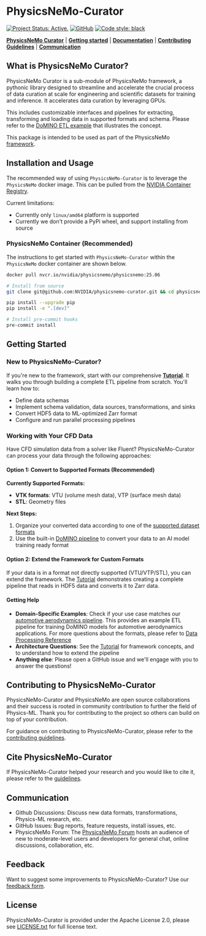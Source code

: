 # PhysicsNeMo-Curator
<!-- markdownlint-disable -->

[![Project Status: Active.](https://www.repostatus.org/badges/latest/active.svg)](https://www.repostatus.org/#active)
[![GitHub](https://img.shields.io/github/license/NVIDIA/physicsnemo)](https://github.com/NVIDIA/physicsnemo/blob/master/LICENSE.txt)
[![Code style: black](https://img.shields.io/badge/code%20style-black-000000.svg)](https://github.com/psf/black)
<!-- markdownlint-enable -->
[**PhysicsNeMo Curator**](#what-is-physicsnemo-curator)
| [**Getting started**](#getting-started)
| [**Documentation**](https://docs.nvidia.com/deeplearning/physicsnemo/physicsnemo-core/index.html)
| [**Contributing Guidelines**](#contributing-to-physicsnemo-curator)
| [**Communication**](#communication)

## What is PhysicsNeMo Curator?

PhysicsNeMo Curator is a sub-module of PhysicsNeMo framework, a pythonic library
designed to streamline and accelerate the crucial process of data curation at
scale for engineering and scientific datasets for training and inference.
It accelerates data curation by leveraging GPUs.

This includes customizable interfaces and pipelines for extracting, transforming
and loading data in supported formats and schema.
Please refer to the [DoMINO ETL example](examples/external_aerodynamics/domino/README.md)
that illustrates the concept.

This package is intended to be used as part of the PhysicsNeMo [framework](https://github.com/NVIDIA/physicsnemo/blob/main/README.md).

## Installation and Usage

The recommended way of using `PhysicsNeMo-Curator` is to leverage the `PhysicsNeMo` docker image.
This can be pulled from the
[NVIDIA Container Registry](https://catalog.ngc.nvidia.com/orgs/nvidia/teams/physicsnemo/containers/physicsnemo).

Current limitations:

- Currently only `linux/amd64` platform is supported
- Currently we don't provide a PyPi wheel, and support installing from source

### PhysicsNeMo Container (Recommended)

The instructions to get started with `PhysicsNeMo-Curator` within the `PhysicsNeMo` docker container are shown below.

```bash
docker pull nvcr.io/nvidia/physicsnemo/physicsnemo:25.06

# Install from source
git clone git@github.com:NVIDIA/physicsnemo-curator.git && cd physicsnemo-curator

pip install --upgrade pip
pip install -e ".[dev]"

# Install pre-commit hooks
pre-commit install
```

## Getting Started

### New to PhysicsNeMo-Curator?

If you're new to the framework, start with our comprehensive [**Tutorial**](./examples/tutorials/etl_hdf5_to_zarr/hdf5_to_zarr.ipynb).
It walks you through building a complete ETL pipeline from scratch. You'll learn how to:

- Define data schemas
- Implement schema validation, data sources, transformations, and sinks
- Convert HDF5 data to ML-optimized Zarr format
- Configure and run parallel processing pipelines

### Working with Your CFD Data

Have CFD simulation data from a solver like Fluent?
PhysicsNeMo-Curator can process your data through the following approaches:

#### Option 1: Convert to Supported Formats (Recommended)

**Currently Supported Formats:**

- **VTK formats**: VTU (volume mesh data), VTP (surface mesh data)
- **STL**: Geometry files

**Next Steps:**

1. Organize your converted data according to one of the [supported dataset formats](examples/external_aerodynamics/domino/DoMINO_Data_Processing_Reference.md#input-data-structure)
2. Use the built-in [DoMINO pipeline](examples/external_aerodynamics/domino/README.md)
to convert your data to an AI model training ready format

#### Option 2: Extend the Framework for Custom Formats

If your data is in a format not directly supported (VTU/VTP/STL), you can extend the framework.
The [Tutorial](./TUTORIAL.md) demonstrates creating a complete pipeline that reads in HDF5 data and converts it to Zarr data.

#### Getting Help

- **Domain-Specific Examples**: Check if your use case matches our [automotive aerodynamics pipeline](./physicsnemo_curator/examples/external_aerodynamics/domino/README.md).
This provides an example ETL pipeline for training DoMINO models for automotive aerodynamics applications.
For more questions about the formats, please refer to [Data Processing Reference](./physicsnemo_curator/examples/external_aerodynamics/domino/DoMINO_Data_Processing_Reference.md)
- **Architecture Questions**: See the [Tutorial](./TUTORIAL.md) for framework concepts, and to understand how to extend the pipeline
- **Anything else**: Please open a GitHub issue and we'll engage with you to answer the questions!

## Contributing to PhysicsNeMo-Curator

PhysicsNeMo-Curator and PhysicsNeMo are open source collaborations and their
success is rooted in community contribution to further the field of Physics-ML.
Thank you for contributing to the project so others can build on top of your
contribution.

For guidance on contributing to PhysicsNeMo-Curator, please refer to the
[contributing guidelines](CONTRIBUTING.md).

## Cite PhysicsNeMo-Curator

If PhysicsNeMo-Curator helped your research and you would like to cite it,
please refer to the [guidelines](https://github.com/NVIDIA/physicsnemo/blob/main/CITATION.cff).

## Communication

- Github Discussions: Discuss new data formats, transformations, Physics-ML
research, etc.
- GitHub Issues: Bug reports, feature requests, install issues, etc.
- PhysicsNeMo Forum: The [PhysicsNeMo Forum](https://forums.developer.nvidia.com/t/welcome-to-the-physicsnemo-ml-model-framework-forum/178556)
hosts an audience of new to moderate-level users and developers for
general chat, online discussions, collaboration, etc.

## Feedback

Want to suggest some improvements to PhysicsNeMo-Curator? Use our
[feedback form](https://docs.google.com/forms/d/e/1FAIpQLSfX4zZ0Lp7MMxzi3xqvzX4IQDdWbkNh5H_a_clzIhclE2oSBQ/viewform?usp=sf_link).

## License

PhysicsNeMo-Curator is provided under the Apache License 2.0, please see
[LICENSE.txt](./LICENSE.txt) for full license text.
